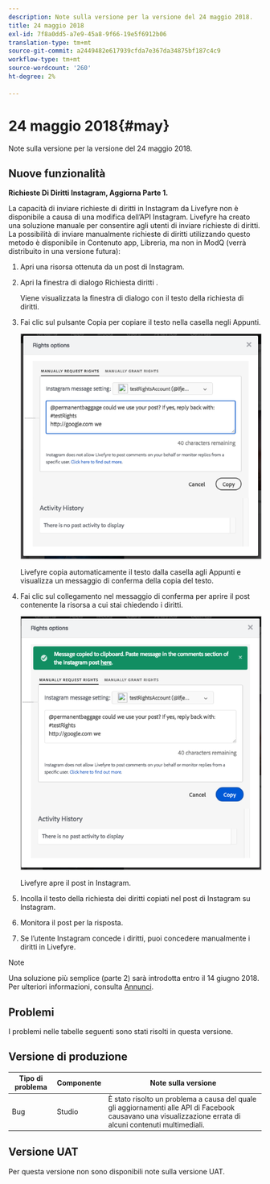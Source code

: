 ```yaml
---
description: Note sulla versione per la versione del 24 maggio 2018.
title: 24 maggio 2018
exl-id: 7f8a0dd5-a7e9-45a8-9f66-19e5f6912b06
translation-type: tm+mt
source-git-commit: a2449482e617939cfda7e367da34875bf187c4c9
workflow-type: tm+mt
source-wordcount: '260'
ht-degree: 2%

---
```


# 24 maggio 2018{#may}

Note sulla versione per la versione del 24 maggio 2018.

## Nuove funzionalità

**Richieste Di Diritti Instagram, Aggiorna Parte 1.**

La capacità di inviare richieste di diritti in Instagram da Livefyre non è disponibile a causa di una modifica dell’API Instagram. Livefyre ha creato una soluzione manuale per consentire agli utenti di inviare richieste di diritti. La possibilità di inviare manualmente richieste di diritti utilizzando questo metodo è disponibile in Contenuto app, Libreria, ma non in ModQ (verrà distribuito in una versione futura):

1. Apri una risorsa ottenuta da un post di Instagram.
1. Apri la finestra di dialogo Richiesta diritti .

   Viene visualizzata la finestra di dialogo con il testo della richiesta di diritti.

1. Fai clic sul pulsante Copia per copiare il testo nella casella negli Appunti.

   ![](../assets/rr_insta_workaround1.png)

   Livefyre copia automaticamente il testo dalla casella agli Appunti e visualizza un messaggio di conferma della copia del testo.

1. Fai clic sul collegamento nel messaggio di conferma per aprire il post contenente la risorsa a cui stai chiedendo i diritti.

   ![](../assets/rr_insta_workaround2.png)

   Livefyre apre il post in Instagram.

1. Incolla il testo della richiesta dei diritti copiati nel post di Instagram su Instagram.
1. Monitora il post per la risposta.
1. Se l’utente Instagram concede i diritti, puoi concedere manualmente i diritti in Livefyre.

>[!NOTE]
>
>Una soluzione più semplice (parte 2) sarà introdotta entro il 14 giugno 2018. Per ulteriori informazioni, consulta [Annunci](/help/using/c-anouncements.md#c_anouncements).

## Problemi

I problemi nelle tabelle seguenti sono stati risolti in questa versione.

## Versione di produzione

| **Tipo di problema** | **Componente** | **Note sulla versione** |
|---|---|---|
| Bug | Studio | È stato risolto un problema a causa del quale gli aggiornamenti alle API di Facebook causavano una visualizzazione errata di alcuni contenuti multimediali. |

## Versione UAT

Per questa versione non sono disponibili note sulla versione UAT.
